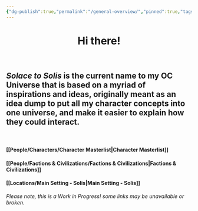 ```yaml
---
{"dg-publish":true,"permalink":"/general-overview/","pinned":true,"tags":["masterlist","characters","faction","civilizations","lore","gardenEntry"],"dgShowLocalGraph":true,"dgShowFileTree":true}
---
```


**<h1 style="text-align:center;">Hi there!</h1>**
<br>

## *Solace to Solis* is the current name to my OC Universe that is based on a myriad of inspirations and ideas, originally meant as an idea dump to put all my character concepts into one universe, and make it easier to explain how they could interact.
<br>

#### [[People/Characters/Character Masterlist\|Character Masterlist]]
#### [[People/Factions & Civilizations/Factions & Civilizations\|Factions & Civilizations]]

#### [[Locations/Main Setting - Solis\|Main Setting - Solis]]


*Please note, this is a Work in Progress! some links may be unavailable or broken.*




